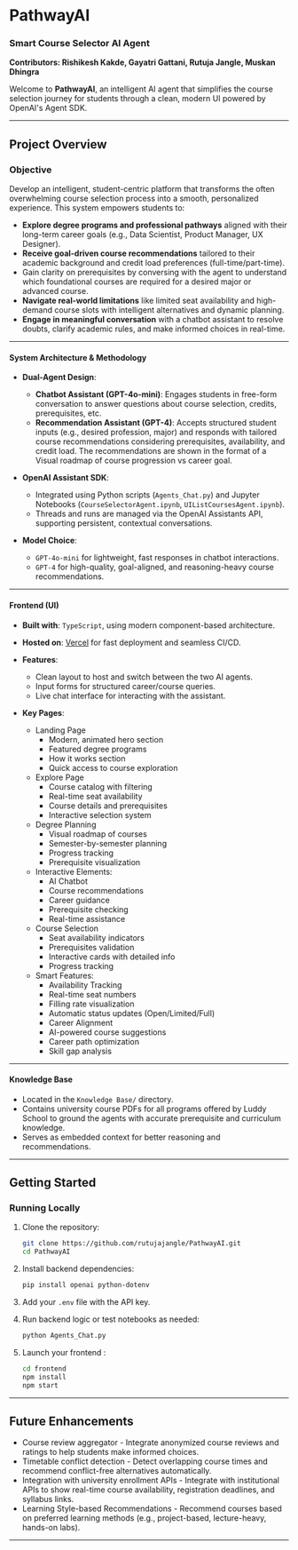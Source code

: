 # PathwayAI
### Smart Course Selector AI Agent
**Contributors: Rishikesh Kakde, Gayatri Gattani, Rutuja Jangle, Muskan Dhingra**

Welcome to **PathwayAI**, an intelligent AI agent that simplifies the course selection journey for students through a clean, modern UI powered by OpenAI's Agent SDK.

---

## Project Overview

### **Objective**

Develop an intelligent, student-centric platform that transforms the often overwhelming course selection process into a smooth, personalized experience. This system empowers students to:

- **Explore degree programs and professional pathways** aligned with their long-term career goals (e.g., Data Scientist, Product Manager, UX Designer).
- **Receive goal-driven course recommendations** tailored to their academic background and credit load preferences (full-time/part-time).
- Gain clarity on prerequisites by conversing with the agent to understand which foundational courses are required for a desired major or advanced course.
- **Navigate real-world limitations** like limited seat availability and high-demand course slots with intelligent alternatives and dynamic planning.
- **Engage in meaningful conversation** with a chatbot assistant to resolve doubts, clarify academic rules, and make informed choices in real-time.

---

#### System Architecture & Methodology

- **Dual-Agent Design**:
  - **Chatbot Assistant (GPT-4o-mini)**: Engages students in free-form conversation to answer questions about course selection, credits, prerequisites, etc.
  - **Recommendation Assistant (GPT-4)**: Accepts structured student inputs (e.g., desired profession, major) and responds with tailored course recommendations considering prerequisites, availability, and credit load. The recommendations are shown in the format of a Visual roadmap of course progression vs career goal.

- **OpenAI Assistant SDK**:
  - Integrated using Python scripts (`Agents_Chat.py`) and Jupyter Notebooks (`CourseSelectorAgent.ipynb`, `UIListCoursesAgent.ipynb`).
  - Threads and runs are managed via the OpenAI Assistants API, supporting persistent, contextual conversations.

- **Model Choice**:
  - `GPT-4o-mini` for lightweight, fast responses in chatbot interactions.
  - `GPT-4` for high-quality, goal-aligned, and reasoning-heavy course recommendations.

---

#### Frontend (UI)

- **Built with**: `TypeScript`, using modern component-based architecture.
- **Hosted on**: [Vercel]([https://vercel.com](https://pathway-ai-rgmr.vercel.app)) for fast deployment and seamless CI/CD.
- **Features**:
  - Clean layout to host and switch between the two AI agents.
  - Input forms for structured career/course queries.
  - Live chat interface for interacting with the assistant.
 
- **Key Pages**:
  - Landing Page
    - Modern, animated hero section
    - Featured degree programs
    - How it works section
    - Quick access to course exploration
  - Explore Page
    - Course catalog with filtering
    - Real-time seat availability
    - Course details and prerequisites
    - Interactive selection system
  - Degree Planning
    - Visual roadmap of courses
    - Semester-by-semester planning
    - Progress tracking
    - Prerequisite visualization
  - Interactive Elements:
    -  AI Chatbot
    - Course recommendations
    - Career guidance
    - Prerequisite checking
    - Real-time assistance
  - Course Selection
    - Seat availability indicators
    - Prerequisites validation
    - Interactive cards with detailed info
    - Progress tracking
  - Smart Features:
    - Availability Tracking
    - Real-time seat numbers
    - Filling rate visualization
    - Automatic status updates (Open/Limited/Full)
    - Career Alignment
    - AI-powered course suggestions
    - Career path optimization
    - Skill gap analysis
---

#### Knowledge Base

- Located in the `Knowledge Base/` directory.
- Contains university course PDFs for all programs offered by Luddy School to ground the agents with accurate prerequisite and curriculum knowledge.
- Serves as embedded context for better reasoning and recommendations.

---


## Getting Started

### Running Locally

1. Clone the repository:
   ```bash
   git clone https://github.com/rutujajangle/PathwayAI.git
   cd PathwayAI
   ```

2. Install backend dependencies:
   ```bash
   pip install openai python-dotenv
   ```

3. Add your `.env` file with the API key.

4. Run backend logic or test notebooks as needed:
   ```bash
   python Agents_Chat.py
   ```

5. Launch your frontend :
   ```bash
   cd frontend
   npm install
   npm start
   ```

---

## Future Enhancements

- Course review aggregator - Integrate anonymized course reviews and ratings to help students make informed choices.
- Timetable conflict detection - Detect overlapping course times and recommend conflict-free alternatives automatically.
- Integration with university enrollment APIs - Integrate with institutional APIs to show real-time course availability, registration deadlines, and syllabus links.
- Learning Style-based Recommendations - Recommend courses based on preferred learning methods (e.g., project-based, lecture-heavy, hands-on labs).

---
